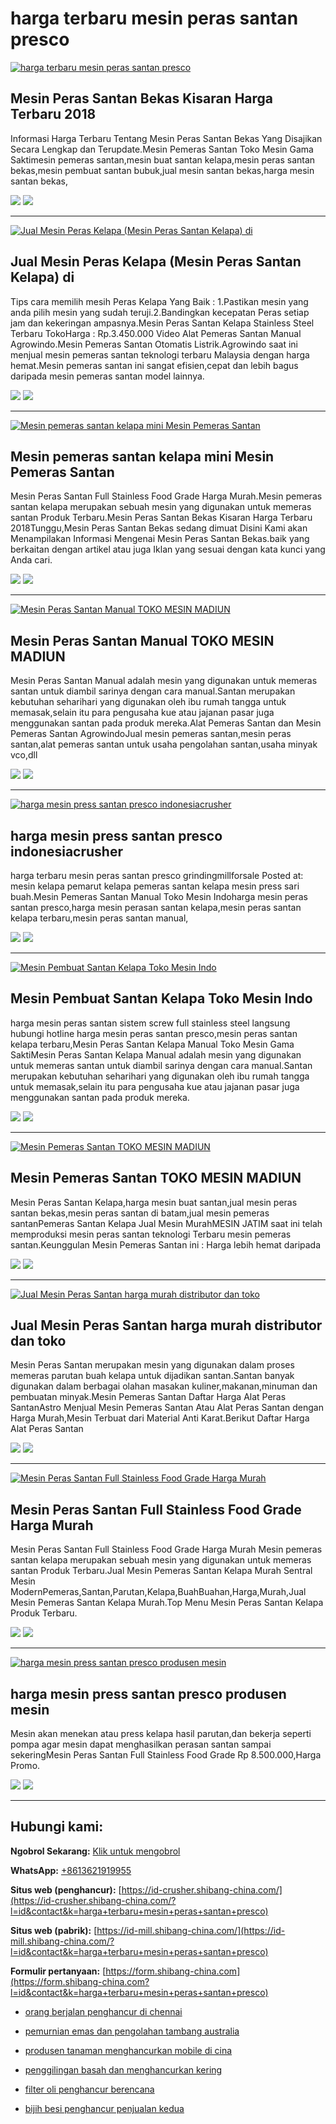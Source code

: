 # harga terbaru mesin peras santan presco

<a href="https://swt.shibang-china.com/?l=id&img&k=harga+terbaru+mesin+peras+santan+presco" target="_blank">![harga terbaru mesin peras santan presco](http://static.shibang-china.com/all-800x300/1135.jpg)</a>

## Mesin Peras Santan Bekas Kisaran Harga Terbaru 2018
Informasi Harga Terbaru Tentang Mesin Peras Santan Bekas Yang Disajikan Secara Lengkap dan Terupdate.Mesin Pemeras Santan Toko Mesin Gama Saktimesin pemeras santan,mesin buat santan kelapa,mesin peras santan bekas,mesin pembuat santan bubuk,jual mesin santan bekas,harga mesin santan bekas,


<a href="https://whatsapp.shibangsoft.com/WhatsApp.php" target="_blank" title="WhatsApp">![](http://static.shibang-china.com/icon/whatsapp.png)</a> <a href="https://swt.shibang-china.com/?l=id&icon&k=harga+terbaru+mesin+peras+santan+presco" target="_blank">![](http://static.shibang-china.com/icon/chat-id.png)</a>

---

<a href="https://swt.shibang-china.com/?l=id&img&k=harga+terbaru+mesin+peras+santan+presco" target="_blank">![Jual Mesin Peras Kelapa (Mesin Peras Santan Kelapa) di](http://static.shibang-china.com/all-800x300/409.jpg)</a>

## Jual Mesin Peras Kelapa (Mesin Peras Santan Kelapa) di
Tips cara memilih mesih Peras Kelapa Yang Baik : 1.Pastikan mesin yang anda pilih mesin yang sudah teruji.2.Bandingkan kecepatan Peras setiap jam dan kekeringan ampasnya.Mesin Peras Santan Kelapa Stainless Steel Terbaru TokoHarga : Rp.3.450.000 Video Alat Pemeras Santan Manual Agrowindo.Mesin Pemeras Santan Otomatis Listrik.Agrowindo saat ini menjual mesin pemeras santan teknologi terbaru Malaysia dengan harga hemat.Mesin pemeras santan ini sangat efisien,cepat dan lebih bagus daripada mesin pemeras santan model lainnya.


<a href="https://whatsapp.shibangsoft.com/WhatsApp.php" target="_blank" title="WhatsApp">![](http://static.shibang-china.com/icon/whatsapp.png)</a> <a href="https://swt.shibang-china.com/?l=id&icon&k=harga+terbaru+mesin+peras+santan+presco" target="_blank">![](http://static.shibang-china.com/icon/chat-id.png)</a>

---

<a href="https://swt.shibang-china.com/?l=id&img&k=harga+terbaru+mesin+peras+santan+presco" target="_blank">![Mesin pemeras santan kelapa mini Mesin Pemeras Santan](http://static.shibang-china.com/all-800x300/729.jpg)</a>

## Mesin pemeras santan kelapa mini Mesin Pemeras Santan
Mesin Peras Santan Full Stainless Food Grade Harga Murah.Mesin pemeras santan kelapa merupakan sebuah mesin yang digunakan untuk memeras santan Produk Terbaru.Mesin Peras Santan Bekas Kisaran Harga Terbaru 2018Tunggu,Mesin Peras Santan Bekas sedang dimuat Disini Kami akan Menampilakan Informasi Mengenai Mesin Peras Santan Bekas.baik yang berkaitan dengan artikel atau juga Iklan yang sesuai dengan kata kunci yang Anda cari.


<a href="https://whatsapp.shibangsoft.com/WhatsApp.php" target="_blank" title="WhatsApp">![](http://static.shibang-china.com/icon/whatsapp.png)</a> <a href="https://swt.shibang-china.com/?l=id&icon&k=harga+terbaru+mesin+peras+santan+presco" target="_blank">![](http://static.shibang-china.com/icon/chat-id.png)</a>

---

<a href="https://swt.shibang-china.com/?l=id&img&k=harga+terbaru+mesin+peras+santan+presco" target="_blank">![Mesin Peras Santan Manual TOKO MESIN MADIUN](http://static.shibang-china.com/all-800x300/182.jpg)</a>

## Mesin Peras Santan Manual TOKO MESIN MADIUN
Mesin Peras Santan Manual adalah mesin yang digunakan untuk memeras santan untuk diambil sarinya dengan cara manual.Santan merupakan kebutuhan seharihari yang digunakan oleh ibu rumah tangga untuk memasak,selain itu para pengusaha kue atau jajanan pasar juga menggunakan santan pada produk mereka.Alat Pemeras Santan dan Mesin Pemeras Santan AgrowindoJual mesin pemeras santan,mesin peras santan,alat pemeras santan untuk usaha pengolahan santan,usaha minyak vco,dll


<a href="https://whatsapp.shibangsoft.com/WhatsApp.php" target="_blank" title="WhatsApp">![](http://static.shibang-china.com/icon/whatsapp.png)</a> <a href="https://swt.shibang-china.com/?l=id&icon&k=harga+terbaru+mesin+peras+santan+presco" target="_blank">![](http://static.shibang-china.com/icon/chat-id.png)</a>

---

<a href="https://swt.shibang-china.com/?l=id&img&k=harga+terbaru+mesin+peras+santan+presco" target="_blank">![harga mesin press santan presco indonesiacrusher](http://static.shibang-china.com/all-800x300/1084.jpg)</a>

## harga mesin press santan presco indonesiacrusher
harga terbaru mesin peras santan presco grindingmillforsale Posted at: mesin kelapa pemarut kelapa pemeras santan kelapa mesin press sari buah.Mesin Pemeras Santan Manual Toko Mesin Indoharga mesin peras santan presco,harga mesin perasan santan kelapa,mesin peras santan kelapa terbaru,mesin peras santan manual,


<a href="https://whatsapp.shibangsoft.com/WhatsApp.php" target="_blank" title="WhatsApp">![](http://static.shibang-china.com/icon/whatsapp.png)</a> <a href="https://swt.shibang-china.com/?l=id&icon&k=harga+terbaru+mesin+peras+santan+presco" target="_blank">![](http://static.shibang-china.com/icon/chat-id.png)</a>

---

<a href="https://swt.shibang-china.com/?l=id&img&k=harga+terbaru+mesin+peras+santan+presco" target="_blank">![Mesin Pembuat Santan Kelapa Toko Mesin Indo](http://static.shibang-china.com/all-800x300/1466.jpg)</a>

## Mesin Pembuat Santan Kelapa Toko Mesin Indo
harga mesin peras santan sistem screw full stainless steel langsung hubungi hotline harga mesin peras santan presco,mesin peras santan kelapa terbaru,Mesin Peras Santan Kelapa Manual Toko Mesin Gama SaktiMesin Peras Santan Kelapa Manual adalah mesin yang digunakan untuk memeras santan untuk diambil sarinya dengan cara manual.Santan merupakan kebutuhan seharihari yang digunakan oleh ibu rumah tangga untuk memasak,selain itu para pengusaha kue atau jajanan pasar juga menggunakan santan pada produk mereka.


<a href="https://whatsapp.shibangsoft.com/WhatsApp.php" target="_blank" title="WhatsApp">![](http://static.shibang-china.com/icon/whatsapp.png)</a> <a href="https://swt.shibang-china.com/?l=id&icon&k=harga+terbaru+mesin+peras+santan+presco" target="_blank">![](http://static.shibang-china.com/icon/chat-id.png)</a>

---

<a href="https://swt.shibang-china.com/?l=id&img&k=harga+terbaru+mesin+peras+santan+presco" target="_blank">![Mesin Pemeras Santan TOKO MESIN MADIUN](http://static.shibang-china.com/all-800x300/311.jpg)</a>

## Mesin Pemeras Santan TOKO MESIN MADIUN
Mesin Peras Santan Kelapa,harga mesin buat santan,jual mesin peras santan bekas,mesin peras santan di batam,jual mesin pemeras santanPemeras Santan Kelapa Jual Mesin MurahMESIN JATIM saat ini telah memproduksi mesin peras santan teknologi Terbaru mesin pemeras santan.Keunggulan Mesin Pemeras Santan ini : Harga lebih hemat daripada


<a href="https://whatsapp.shibangsoft.com/WhatsApp.php" target="_blank" title="WhatsApp">![](http://static.shibang-china.com/icon/whatsapp.png)</a> <a href="https://swt.shibang-china.com/?l=id&icon&k=harga+terbaru+mesin+peras+santan+presco" target="_blank">![](http://static.shibang-china.com/icon/chat-id.png)</a>

---

<a href="https://swt.shibang-china.com/?l=id&img&k=harga+terbaru+mesin+peras+santan+presco" target="_blank">![Jual Mesin Peras Santan harga murah distributor dan toko](http://static.shibang-china.com/all-800x300/1071.jpg)</a>

## Jual Mesin Peras Santan harga murah distributor dan toko
Mesin Peras Santan merupakan mesin yang digunakan dalam proses memeras parutan buah kelapa untuk dijadikan santan.Santan banyak digunakan dalam berbagai olahan masakan kuliner,makanan,minuman dan pembuatan minyak.Mesin Pemeras Santan Daftar Harga Alat Peras SantanAstro Menjual Mesin Pemeras Santan Atau Alat Peras Santan dengan Harga Murah,Mesin Terbuat dari Material Anti Karat.Berikut Daftar Harga Alat Peras Santan


<a href="https://whatsapp.shibangsoft.com/WhatsApp.php" target="_blank" title="WhatsApp">![](http://static.shibang-china.com/icon/whatsapp.png)</a> <a href="https://swt.shibang-china.com/?l=id&icon&k=harga+terbaru+mesin+peras+santan+presco" target="_blank">![](http://static.shibang-china.com/icon/chat-id.png)</a>

---

<a href="https://swt.shibang-china.com/?l=id&img&k=harga+terbaru+mesin+peras+santan+presco" target="_blank">![Mesin Peras Santan Full Stainless Food Grade Harga Murah](http://static.shibang-china.com/all-800x300/1004.jpg)</a>

## Mesin Peras Santan Full Stainless Food Grade Harga Murah
Mesin Peras Santan Full Stainless Food Grade Harga Murah Mesin pemeras santan kelapa merupakan sebuah mesin yang digunakan untuk memeras santan Produk Terbaru.Jual Mesin Pemeras Santan Kelapa Murah Sentral Mesin ModernPemeras,Santan,Parutan,Kelapa,BuahBuahan,Harga,Murah,Jual Mesin Pemeras Santan Kelapa Murah.Top Menu Mesin Peras Santan Kelapa Produk Terbaru.


<a href="https://whatsapp.shibangsoft.com/WhatsApp.php" target="_blank" title="WhatsApp">![](http://static.shibang-china.com/icon/whatsapp.png)</a> <a href="https://swt.shibang-china.com/?l=id&icon&k=harga+terbaru+mesin+peras+santan+presco" target="_blank">![](http://static.shibang-china.com/icon/chat-id.png)</a>

---

<a href="https://swt.shibang-china.com/?l=id&img&k=harga+terbaru+mesin+peras+santan+presco" target="_blank">![harga mesin press santan presco produsen mesin](http://static.shibang-china.com/all-800x300/1083.jpg)</a>

## harga mesin press santan presco produsen mesin
Mesin akan menekan atau press kelapa hasil parutan,dan bekerja seperti pompa agar mesin dapat menghasilkan perasan santan sampai sekeringMesin Peras Santan Full Stainless Food Grade Rp 8.500.000,Harga Promo.

<a href="https://whatsapp.shibangsoft.com/WhatsApp.php" target="_blank" title="WhatsApp">![](http://static.shibang-china.com/icon/whatsapp.png)</a> <a href="https://swt.shibang-china.com/?l=id&icon&k=harga+terbaru+mesin+peras+santan+presco" target="_blank">![](http://static.shibang-china.com/icon/chat-id.png)</a>

---
## Hubungi kami:

**Ngobrol Sekarang:** [Klik untuk mengobrol](https://swt.shibang-china.com?l=id&contact&k=harga+terbaru+mesin+peras+santan+presco)

**WhatsApp:**  [+8613621919955](https://whatsapp.shibangsoft.com/WhatsApp.php)

**Situs web (penghancur):** [https://id-crusher.shibang-china.com/](https://id-crusher.shibang-china.com/?l=id&contact&k=harga+terbaru+mesin+peras+santan+presco)

**Situs web (pabrik):** [https://id-mill.shibang-china.com/](https://id-mill.shibang-china.com/?l=id&contact&k=harga+terbaru+mesin+peras+santan+presco)

**Formulir pertanyaan:** [https://form.shibang-china.com](https://form.shibang-china.com?l=id&contact&k=harga+terbaru+mesin+peras+santan+presco)

* [orang berjalan penghancur di chennai](../39/orang%20berjalan%20penghancur%20di%20chennai.md)

* [pemurnian emas dan pengolahan tambang australia](../34/pemurnian%20emas%20dan%20pengolahan%20tambang%20australia.md)

* [produsen tanaman menghancurkan mobile di cina](../36/produsen%20tanaman%20menghancurkan%20mobile%20di%20cina.md)

* [penggilingan basah dan menghancurkan kering](../34/penggilingan%20basah%20dan%20menghancurkan%20kering.md)

* [filter oli penghancur berencana](../34/filter%20oli%20penghancur%20berencana.md)

* [bijih besi penghancur penjualan kedua](../38/bijih%20besi%20penghancur%20penjualan%20kedua.md)